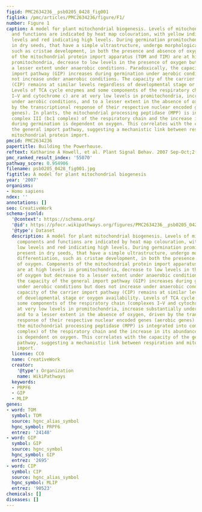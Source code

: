 ```yaml
---
figid: PMC2634236__psb0205_0428_fig001
figlink: /pmc/articles/PMC2634236/figure/F1/
number: Figure 1
caption: A model for plant mitochondrial biogenesis. Levels of mitochondrial components
  and functions are indicated by heat map colouration, with yellow indicating low
  levels and red indicating high levels. During germination promitochondria present
  in dry seeds, that have a simple ultrastructure, undergo morphological differentiation,
  such as cristae development, in both the presence and absence of oxygen. Components
  of the mitochondrial protein import apparatus (TOM and TIM) are at high levels in
  promitochondria, decrease to low levels in the presence of oxygen but decrease to
  a lesser extent under anaerobic conditions. Paradoxically, the capacity of the general
  import pathway (GIP) increases during germination under aerobic conditions but does
  not increase under anaerobic conditions. The capacity of the carrier import pathway
  (CIP) remains at similar levels regardless of developmental stage or oxygen availability.
  Levels of TCA cycle enzymes and some components of the respiratory chain (complexes
  I–V and cytochrome c) are at very low levels in promitochondria, increase substantially
  under aerobic conditions, and to a lesser extent in the absence of oxygen, driven
  by the transcriptional response of their respective nuclear encoded genes (aerobic
  genes). In plants, the mitochondrial processing peptidase (MPP) is integrated into
  complex III (bc1 complex) of the respiratory chain and the increase in its abundance
  during germination is dependent on oxygen. This correlates with the capacity of
  the general import pathway, suggesting a mechanistic link between respiration and
  mitochondrial protein import.
pmcid: PMC2634236
papertitle: Building the Powerhouse.
reftext: Katharine A Howell, et al. Plant Signal Behav. 2007 Sep-Oct;2(5):428-430.
pmc_ranked_result_index: '55070'
pathway_score: 0.954906
filename: psb0205_0428_fig001.jpg
figtitle: A model for plant mitochondrial biogenesis
year: '2007'
organisms:
- Homo sapiens
ndex: ''
annotations: []
seo: CreativeWork
schema-jsonld:
  '@context': https://schema.org/
  '@id': https://pfocr.wikipathways.org/figures/PMC2634236__psb0205_0428_fig001.html
  '@type': Dataset
  description: A model for plant mitochondrial biogenesis. Levels of mitochondrial
    components and functions are indicated by heat map colouration, with yellow indicating
    low levels and red indicating high levels. During germination promitochondria
    present in dry seeds, that have a simple ultrastructure, undergo morphological
    differentiation, such as cristae development, in both the presence and absence
    of oxygen. Components of the mitochondrial protein import apparatus (TOM and TIM)
    are at high levels in promitochondria, decrease to low levels in the presence
    of oxygen but decrease to a lesser extent under anaerobic conditions. Paradoxically,
    the capacity of the general import pathway (GIP) increases during germination
    under aerobic conditions but does not increase under anaerobic conditions. The
    capacity of the carrier import pathway (CIP) remains at similar levels regardless
    of developmental stage or oxygen availability. Levels of TCA cycle enzymes and
    some components of the respiratory chain (complexes I–V and cytochrome c) are
    at very low levels in promitochondria, increase substantially under aerobic conditions,
    and to a lesser extent in the absence of oxygen, driven by the transcriptional
    response of their respective nuclear encoded genes (aerobic genes). In plants,
    the mitochondrial processing peptidase (MPP) is integrated into complex III (bc1
    complex) of the respiratory chain and the increase in its abundance during germination
    is dependent on oxygen. This correlates with the capacity of the general import
    pathway, suggesting a mechanistic link between respiration and mitochondrial protein
    import.
  license: CC0
  name: CreativeWork
  creator:
    '@type': Organization
    name: WikiPathways
  keywords:
  - PRPF6
  - GIP
  - MLIP
genes:
- word: TOM
  symbol: TOM
  source: hgnc_alias_symbol
  hgnc_symbol: PRPF6
  entrez: '24148'
- word: GIP
  symbol: GIP
  source: hgnc_symbol
  hgnc_symbol: GIP
  entrez: '2695'
- word: CIP
  symbol: CIP
  source: hgnc_alias_symbol
  hgnc_symbol: MLIP
  entrez: '90523'
chemicals: []
diseases: []
---
```

